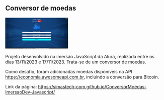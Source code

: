 ## Conversor de moedas

<img src="https://github.com/simastech-com/ConversorMoedas-ImersaoDev-Javascript/blob/main/img/splash.png" width="200">

Projeto desenvolvido na imersão JavaScript da Alura, realizada entre os dias 13/11/2023 e 17/11/2023. Trata-se de um conversor de moedas.

Como desafio, foram adicionadas moedas disponíveis na API https://economia.awesomeapi.com.br, incluindo a conversão para Bitcoin.

Link da página: https://simastech-com.github.io/ConversorMoedas-ImersaoDev-Javascript/
